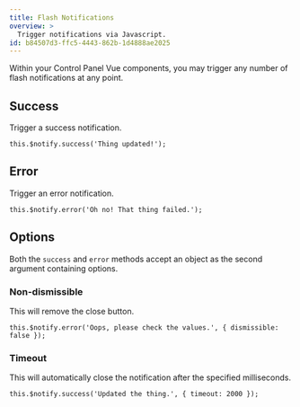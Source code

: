 ```yaml
---
title: Flash Notifications
overview: >
  Trigger notifications via Javascript.
id: b84507d3-ffc5-4443-862b-1d4888ae2025
---
```

Within your Control Panel Vue components, you may trigger any number of flash notifications at any point.

## Success

Trigger a success notification.

``` .language-js
this.$notify.success('Thing updated!');
```

## Error

Trigger an error notification.

``` .language-js
this.$notify.error('Oh no! That thing failed.');
```

## Options

Both the `success` and `error` methods accept an object as the second argument containing options.

### Non-dismissible

This will remove the close button.

``` .language-js
this.$notify.error('Oops, please check the values.', { dismissible: false });
```

### Timeout

This will automatically close the notification after the specified milliseconds.

``` .language-js
this.$notify.success('Updated the thing.', { timeout: 2000 });
```
